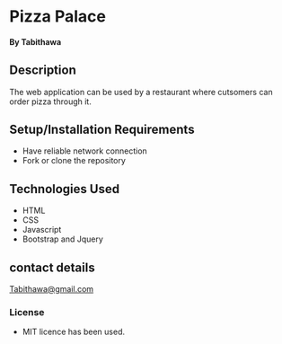 # Pizza Palace
#### By **Tabithawa**
## Description
 The web application can be used by a restaurant where cutsomers can order pizza through it.
## Setup/Installation Requirements
* Have reliable network connection
* Fork or clone the repository
## Technologies Used
* HTML
* CSS
* Javascript
* Bootstrap and Jquery
## contact details
Tabithawa@gmail.com
### License
* MIT licence has been used.
 
